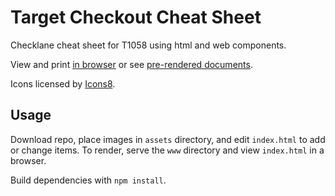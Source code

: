 # Target Checkout Cheat Sheet

Checklane cheat sheet for T1058 using html and web components.

View and print [in browser](https://7dd8b1.netlify.app/) or see [pre-rendered documents](https://github.com/turtlemay-target/T1058-Cheatsheet/tree/main/renders).

Icons licensed by [Icons8](https://icons8.com).

## Usage

Download repo, place images in `assets` directory, and edit `index.html` to add or change items. To render, serve the `www` directory and view `index.html` in a browser.

Build dependencies with `npm install`.
